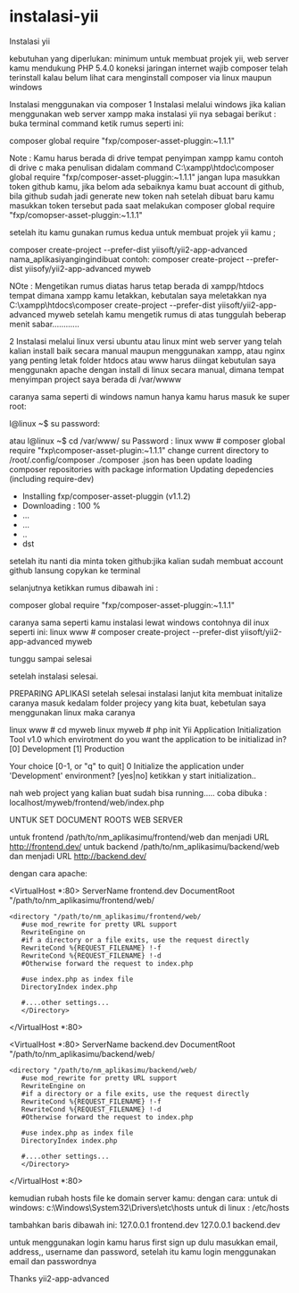 # instalasi-yii
Instalasi yii 

kebutuhan yang diperlukan:
minimum untuk membuat projek yii, web server kamu mendukung PHP 5.4.0
koneksi jaringan internet wajib
composer telah terinstall kalau belum lihat cara menginstall composer via linux maupun windows

Instalasi menggunakan via composer
1 Instalasi melalui windows 
  jika kalian menggunakan web server xampp maka instalasi yii nya sebagai berikut :
  buka terminal command ketik rumus seperti ini:
  
  composer global require "fxp/composer-asset-pluggin:~1.1.1"
  
  Note :
  Kamu harus berada di drive tempat penyimpan xampp kamu contoh di drive c maka penulisan didalam command 
  C:\xampp\htdoc\composer global require "fxp/composer-asset-pluggin:~1.1.1"
  jangan lupa masukkan token github kamu, jika belom ada sebaiknya kamu buat account di github, bila github sudah jadi
  generate new token nah setelah dibuat baru kamu masukkan token tersebut pada saat melakukan composer global require    "fxp/comopser-asset-pluggin:~1.1.1"
  
  setelah itu kamu gunakan rumus kedua untuk membuat projek yii kamu ;
  
  composer create-project --prefer-dist yiisoft/yii2-app-advanced nama_aplikasiyangingindibuat 
  contoh:
  composer create-project --prefer-dist yiisofy/yii2-app-advanced myweb
  
  NOte :
  Mengetikan rumus diatas harus tetap berada di xampp/htdocs tempat dimana xampp kamu letakkan, kebutalan saya meletakkan nya
  C:\xampp\htdocs\composer create-project --prefer-dist yiisoft/yii2-app-advanced myweb
  setelah kamu mengetik rumus di atas tunggulah beberap menit sabar............
  
2 Instalasi melalui linux versi ubuntu atau linux mint
  web server yang telah kalian install baik secara manual maupun menggunakan xampp, atau nginx yang penting letak folder htdocs atau     www harus diingat kebutulan saya menggunakn apache dengan install di linux secara manual, dimana tempat menyimpan project saya berada
  di /var/wwww
  
  caranya sama seperti di windows namun 
  hanya kamu harus masuk ke super root:
  
  l@linux ~$ su
  password:
  
  atau 
  l@linux ~$ cd /var/www/ su
  Password :
  linux www # composer global require "fxp\composer-asset-plugin:~1.1.1"
  change current directory to /root/.config/composer
  ./composer .json has been update
  loading composer repositories with package information
  Updating depedencies (including require-dev)
   - Installing fxp/composer-asset-pluggin (v1.1.2)
   - Downloading : 100 %
   - ...
   - ...
   - ..
   - dst
   
 setelah itu nanti dia minta token github:jika kalian sudah membuat account github lansung copykan ke terminal

 selanjutnya ketikkan rumus dibawah ini :
 
 composer global require "fxp/composer-asset-pluggin:~1.1.1"
 
 caranya sama seperti kamu instalasi lewat windows
 contohnya dil inux seperti ini:
 linux www # composer create-project --prefer-dist yiisoft/yii2-app-advanced myweb
 
 tunggu sampai selesai
 
 setelah instalasi selesai.
 
 PREPARING APLIKASI
 setelah selesai instalasi lanjut kita membuat initalize caranya
 masuk kedalam folder projecy yang kita buat, kebetulan saya menggunakan linux maka caranya
 
 linux www # cd myweb
 linux myweb # php init
 Yii Application Initialization Tool v1.0
 which envirotment do you want the application to be initializad in?
 [0] Development
 [1] Production
 
 Your choice [0-1, or "q" to quit] 0
 Initialize the application under 'Development' environment? [yes|no] ketikkan y
 start initialization..
 
 nah web project yang kalian buat sudah bisa running.....
 coba dibuka : localhost/myweb/frontend/web/index.php
 
 UNTUK SET DOCUMENT ROOTS WEB SERVER 
 
 untuk frontend /path/to/nm_aplikasimu/frontend/web dan menjadi URL http://frontend.dev/
 untuk backend /path/to/nm_aplikasimu/backend/web dan menjadi URL http://backend.dev/
 
 dengan cara apache:
 
 <VirtualHost *:80>
    ServerName frontend.dev
    DocumentRoot "/path/to/nm_aplikasimu/frontend/web/
    
    <directory "/path/to/nm_aplikasimu/frontend/web/
       #use mod_rewrite for pretty URL support
       RewriteEngine on
       #if a directory or a file exits, use the request directly
       RewriteCond %{REQUEST_FILENAME} !-f
       RewriteCond %{REQUEST_FILENAME} !-d
       #Otherwise forward the request to index.php
       
       #use index.php as index file
       DirectoryIndex index.php
       
       #....other settings...
       </Directory>
  </VirtualHost *:80>
  
 <VirtualHost *:80>
    ServerName backend.dev
    DocumentRoot "/path/to/nm_aplikasimu/backend/web/
    
    <directory "/path/to/nm_aplikasimu/backend/web/
       #use mod_rewrite for pretty URL support
       RewriteEngine on
       #if a directory or a file exits, use the request directly
       RewriteCond %{REQUEST_FILENAME} !-f
       RewriteCond %{REQUEST_FILENAME} !-d
       #Otherwise forward the request to index.php
       
       #use index.php as index file
       DirectoryIndex index.php
       
       #....other settings...
       </Directory>
  </VirtualHost *:80>
  
 kemudian rubah hosts file ke domain server kamu:
 dengan cara:
 untuk di windows: c:\Windows\System32\Drivers\etc\hosts
 untuk di linux : /etc/hosts
 
 tambahkan baris dibawah ini:
 127.0.0.1 frontend.dev
 127.0.0.1 backend.dev
 
 untuk menggunakan login kamu harus first sign up dulu masukkan email, address,, username dan password, setelah itu kamu 
 login menggunakan email dan passwordnya
  
  
  Thanks yii2-app-advanced
 
 
 



  
